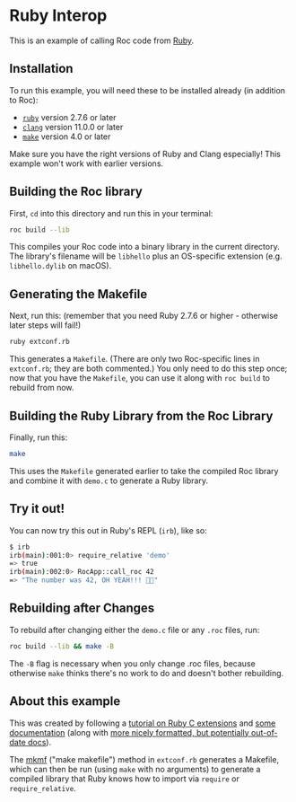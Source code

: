 # Ruby Interop

This is an example of calling Roc code from [Ruby](https://www.ruby-lang.org).

## Installation

To run this example, you will need these to be installed already (in addition to Roc):

- [`ruby`](https://www.ruby-lang.org/en/downloads) version 2.7.6 or later
- [`clang`](https://clang.llvm.org/) version 11.0.0 or later
- [`make`](https://www.gnu.org/software/make/) version 4.0 or later

Make sure you have the right versions of Ruby and Clang especially! This example won't work with earlier versions.

## Building the Roc library

First, `cd` into this directory and run this in your terminal:

```sh
roc build --lib
```

This compiles your Roc code into a binary library in the current directory. The library's filename will be `libhello` plus an OS-specific extension (e.g. `libhello.dylib` on macOS).

## Generating the Makefile

Next, run this: (remember that you need Ruby 2.7.6 or higher - otherwise later steps will fail!)

```sh
ruby extconf.rb
```

This generates a `Makefile`. (There are only two Roc-specific lines in `extconf.rb`; they are both commented.) You only need to do this step once; now that you have the `Makefile`, you can use it along with `roc build` to rebuild from now.

## Building the Ruby Library from the Roc Library

Finally, run this:

```sh
make
```

This uses the `Makefile` generated earlier to take the compiled Roc library and combine it with `demo.c` to generate a Ruby library.

## Try it out!

You can now try this out in Ruby's REPL (`irb`), like so:

```sh
$ irb
irb(main):001:0> require_relative 'demo'
=> true
irb(main):002:0> RocApp::call_roc 42
=> "The number was 42, OH YEAH!!! 🤘🤘"
```

## Rebuilding after Changes

To rebuild after changing either the `demo.c` file or any `.roc` files, run:

```sh
roc build --lib && make -B
```

The `-B` flag is necessary when you only change .roc files, because otherwise `make` thinks there's no work to do and doesn't bother rebuilding.

## About this example

This was created by following a [tutorial on Ruby C extensions](https://silverhammermba.github.io/emberb/c/) and [some documentation](https://github.com/ruby/ruby/blob/master/doc/extension.rdoc#label-Prepare+extconf.rb) (along with [more nicely formatted, but potentially out-of-date docs](https://docs.ruby-lang.org/en/2.4.0/extension_rdoc.html)).

The [mkmf](https://ruby-doc.org/stdlib-2.5.1/libdoc/mkmf/rdoc/MakeMakefile.html) ("make makefile") method in `extconf.rb` generates a Makefile, which can then be run (using `make` with no arguments) to generate a compiled library that Ruby knows how to import via `require` or `require_relative`.
